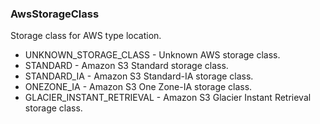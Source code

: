 ### AwsStorageClass
Storage class for AWS type location.

- UNKNOWN_STORAGE_CLASS - Unknown AWS storage class.
- STANDARD - Amazon S3 Standard storage class.
- STANDARD_IA - Amazon S3 Standard-IA storage class.
- ONEZONE_IA - Amazon S3 One Zone-IA storage class.
- GLACIER_INSTANT_RETRIEVAL - Amazon S3 Glacier Instant Retrieval storage class.
